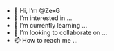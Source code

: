 - 👋 Hi, I’m @ZexG
- 👀 I’m interested in ...
- 🌱 I’m currently learning ...
- 💞️ I’m looking to collaborate on ...
- 📫 How to reach me ...

<!---
ZexG/ZexG is a ✨ special ✨ repository because its `README.md` (this file) appears on your GitHub profile.
You can click the Preview link to take a look at your changes.
--->
